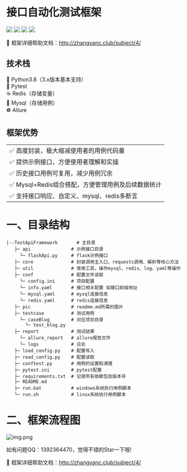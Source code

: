 # 接口自动化测试框架


<p>
    <a href="https://www.python.org/downloads/"><img src="http://cdn.zhangyanc.club/cdn/readme/language-python.svg"></a>
    <a href="https://github.com/zhangmoumou1/TestApiFramework"><img src="http://cdn.zhangyanc.club/cdn/readme/platform_system.svg"></a>
    <a href="https://im.qq.com/index/"><img src="http://cdn.zhangyanc.club/cdn/readme/qq.svg"></a>
    <a href="http://www.zhangyanc.club"><img src="http://cdn.zhangyanc.club/cdn/readme/personblog.svg"></a>
</p>

🎉 框架详细帮助文档：http://zhangyanc.club/subject/4/

## 技术栈

 🎨 Python3.8（3.x版本基本支持）<br>
 🏐 Pytest<br>
 ☕ Redis（存储变量）<br>
 🚚 Mysql（存储用例）<br>
 ⚽ Allure

## 框架优势

<table>
<tr>
    <td>✅ 高度封装，极大缩减使用者的用例代码量</td>
</tr>
<tr>
    <td>✅ 提供示例接口，方便使用者理解和实操</td>
</tr>
<tr>
    <td>✅ 历史接口用例可复用，减少用例冗余</td>
</tr>
<tr>
    <td>✅ Mysql+Redis组合搭配，方便管理用例及后续数据统计</td>
</tr>
<tr>
    <td>✅ 支持接口响应、自定义、mysql、redis多断言</td>
</tr>
</table>

# 一、目录结构

    |--TestApiFramework       # 主目录
       ├─ api               # 示例接口目录
         └─ flaskApi.py     # flask示例接口
       ├─ core              # 封装调用主入口，requests调用、解析等核心方法
       ├─ util              # 常用工具，操作mysql、redis、log、yaml等操作
       ├─ conf              # 配置文件读取
         └─ config.ini      # 项目配置
         └─ info.yaml       # 接口相关配置 如接口前缀地址
         └─ mysql.yaml      # mysql连接信息
         └─ redis.yaml      # redis连接信息
       ├─ pic               # readme.md所需的图片
       ├─ testcase          # 测试用例
         └─ caseBlog        # 对应项目目录
           └─ test_blog.py
       ├─ report            # 测试结果
         └─ allure_report   # allure报告文件
         └─ logs            # 日志
       ├─ load_config.py	# 配置写入
       ├─ read_config.py	# 配置读取
       ├─ conftest.py	    # 用例的设置和清理
       ├─ pytest.ini	    # pytest配置
       ├─ requirements.txt  # 记录所有依赖包及版本号
       ├─ README.md
       ├─ run.bat           # windows系统执行用例脚本
       └─ run.sh            # linux系统执行用例脚本

# 二、框架流程图
![img.png](http://cdn.zhangyanc.club/cdn/readme/process.png)

<!-- 这部分内容将不会在Markdown中显示
# 三、环境配置
安装好mysql和redis后，请启动对应服务保证能连接成功
## 1、安装mysql
以下为windows系统安装，其他系统请自行查找安装教程
https://www.jianshu.com/p/5d1ce588e18c

## 2、安装redis
请自行查找安装教程，并设置秘钥
```txt
# 打开解压后的Redis目录，找到redis.windows.conf文件，使用文本编辑器打开，并找到包含“requirepass”的行，去掉行前的注释符号#，并设置你的密钥
requirepass yourpassword
# 启动Redis服务
redis-server.exe redis.windows.conf
```
## 3、配置python环境
安装python后，使用如下命令安装依赖包`pip install -r requirements.txt`
```txt
dingtalkchatbot：需要离线安装，离线包下载地址：https://github.com/zhuifengshen/DingtalkChatbot，
下载后进到所在目录执行命令python3 setup.py install

PyYAML：当执行用例报错module 'yaml' has no attribute 'FullLoader' ---先卸载pyyaml，
再使用命令pip install --ignore-installed PyYAML重新安装
```
# 四、部署示例接口
运行api/flaskApi.py文件启动flask服务，此示例接口用于后续演示调试，打开`http://127.0.0.1:5000/apidocs/`
可查看接口文档

注：接口前缀使用`http://127.0.0.1:5000`，可在当前页面或者使用接口工具验证接口是否正常

![img.png](http://cdn.zhangyanc.club/cdn/readme/api.jpg)
# 五、如何编写用例
### 1、录入配置
#### 1）config.ini
根据自身需求配置信息

#### 2）conf/info.yaml
根据自身需求，可配置多个项目多个环境的接口前缀地址

#### 3）conf/mysql.yaml
```txt
根据自身需求设置连接信息
用例mysql：建议所有环境使用一个数据库，命名CaseDb不用修改
业务mysql：可配置多个项目多个环境的mysql连接信息，项目名根据自身需求进行修改
```
#### 4）conf/redis.yaml
```txt
根据自身需求设置连接信息
用例redis：建议所有环境使用一个数据库，命名CaseDb不用修改
业务redis：可配置多个项目多个环境的redis连接信息，项目名根据自身需求进行修改
```
### 2、创建用例表
此处创建两张表，分别为`base_login`（存放登录接口）和`article`（用例表，可自行命名），以下是创建sql：
```txt
CREATE TABLE `base_login` (
  `case_id` varchar(50) CHARACTER SET utf8mb4 COLLATE utf8mb4_0900_ai_ci DEFAULT NULL COMMENT '用例id，建议用自己名字命名便于区分，如zmm-1.0',
  `creator` varchar(255) DEFAULT NULL COMMENT '创建人',
  `project_name` varchar(65) DEFAULT 'BlogProject' COMMENT '项目名称，如BlogProject',
  `case_module` varchar(255) DEFAULT NULL COMMENT '需求名称或者模块名称',
  `case_name` varchar(255) DEFAULT NULL COMMENT '用例名称',
  `api_way` varchar(32) DEFAULT 'POST' COMMENT '请求方式(GET、POST、PUT、DELETE)',
  `headers` longtext COMMENT '请求头',
  `case_url` varchar(255) DEFAULT NULL COMMENT '接口地址，只需要写路由后的地址',
  `case_param` longtext COMMENT '接口传参',
  `assert` longtext COMMENT '断言内容',
  `prepose_control` longtext COMMENT '前置全局变量，接口请求前需要做的前置动作',
  `postpose_control` longtext COMMENT '后置全局变量，接口请求后需要的数据，如断言所需的变量提取，之后接口所需的参数',
  `relevance_page` varchar(255) DEFAULT NULL COMMENT '对应的功能页面地址，便于其他人查找',
  `developer` varchar(255) DEFAULT NULL COMMENT '接口开发者',
  `created_time` date DEFAULT NULL COMMENT '创建时间',
  `text` longtext COMMENT '备注',
  `is_deleted` int DEFAULT '0'
) ENGINE=InnoDB DEFAULT CHARSET=utf8mb4 COLLATE=utf8mb4_0900_ai_ci COMMENT='登录用例';
```
```txt
CREATE TABLE `article` (
  `case_id` varchar(50) DEFAULT NULL COMMENT '用例id，建议用自己名字命名便于区分，如zmm-1.0',
  `creator` varchar(255) DEFAULT NULL COMMENT '创建人',
  `project_name` varchar(65) DEFAULT 'BlogProject' COMMENT '项目名称，如BlogProject',
  `case_module` varchar(255) DEFAULT NULL COMMENT '需求名称或者模块名称',
  `case_name` varchar(255) DEFAULT NULL COMMENT '用例名称',
  `api_way` varchar(32) DEFAULT 'POST' COMMENT '请求方式(GET、POST、PUT、DELETE)',
  `headers` longtext COMMENT '请求头',
  `case_url` varchar(255) DEFAULT NULL COMMENT '接口地址，只需要写路由后的地址',
  `case_param` longtext COMMENT '接口传参',
  `assert` longtext COMMENT '断言内容',
  `prepose_control` longtext COMMENT '前置全局变量，接口请求前需要做的前置动作',
  `postpose_control` longtext COMMENT '后置全局变量，接口请求后需要的数据，如断言所需的变量提取，之后接口所需的参数',
  `relevance_page` varchar(255) DEFAULT NULL COMMENT '对应的功能页面地址，便于其他人查找',
  `developer` varchar(255) DEFAULT NULL COMMENT '接口开发者',
  `created_time` date DEFAULT NULL COMMENT '创建时间',
  `text` longtext COMMENT '备注',
  `is_deleted` int DEFAULT '0'
) ENGINE=InnoDB DEFAULT CHARSET=utf8mb4 COLLATE=utf8mb4_0900_ai_ci COMMENT='文章接口用例';
```
### 3、录入用例数据
#### 1）录入登录接口数据
调用业务接口要维持登录状态，如果是从登录接口获取token，需要在用例mysql的`base_login`表配置登录接口，
并在`postpose_control`字段写入存储token的语法。后续只需将存储的对应key名，填入其他接口的`headers`字段内即可。
以下为示例sql：
```txt    
INSERT INTO base_login
(case_id, creator, project_name, case_module, case_name, api_way, headers, case_url, case_param, assert, prepose_control, postpose_control, relevance_page, developer, created_time, `text`, is_deleted)
VALUES('zmm-1.0', '张某某', 'BlogProject', '登录', '账密登录成功', 'POST', NULL, '/api/login', '{"username":"test","password":"123456"}', '包含&&{"code":"200","data":"9779dd9e-aa3d-435f-a431-e699a67fe616","message":"登录成功！","success":true}&&', NULL, 'BlogProject_token=jsonpath_rela.data', NULL, '开发者', '2023-03-10', NULL, 0);
```
#### 2）录入接口用例数据
注意headers字段需要添加对应项目token的变量key名，保证登录。以下为示例sql：
```txt  
INSERT INTO article
(case_id, creator, project_name, case_module, case_name, api_way, headers, case_url, case_param, assert, prepose_control, postpose_control, relevance_page, developer, created_time, `text`, is_deleted)
VALUES('zmm-1.0', '张某某', 'BlogProject', '文章管理', '文章列表', 'GET', 'token=##BlogProject_token##', '/api/articleList', NULL, '相等&&{"code":"200","data":[{"content":"长风破浪会有时，直挂云帆济沧海。","id":1,"title":"行路难"},{"content":"沉舟侧畔千帆过，病树前头万木春。","id":2,"title":"酬乐天扬州初逢席上见赠"}],"success":true}&&', NULL, NULL, NULL, '开发者', '2023-03-10', NULL, 0);
INSERT INTO article
(case_id, creator, project_name, case_module, case_name, api_way, headers, case_url, case_param, assert, prepose_control, postpose_control, relevance_page, developer, created_time, `text`, is_deleted)
VALUES('zmm-1.1', '张某某', 'BlogProject', '文章管理', '新增文章', 'POST', 'token=##BlogProject_token##', '/api/addArticle', '{"id":3, "title":"芙蓉楼送辛渐", "content":"洛阳亲友如相问，一片冰心在玉壶。"}', '存在&&添加新文章成功&&；自定义相等&&账密登录成功==##zyc_case_name.case_name##&&', 'sleep2', 'mysql_1.test_cases.zyc_case_name=select case_name from base_login where case_id=''zmm-1.0''', NULL, '开发者', '2023-03-10', NULL, 0);
INSERT INTO article
(case_id, creator, project_name, case_module, case_name, api_way, headers, case_url, case_param, assert, prepose_control, postpose_control, relevance_page, developer, created_time, `text`, is_deleted)
VALUES('zmm-1.2', '张某某', 'BlogProject', '文章管理', '查看新增的文章', 'GET', 'token=##BlogProject_token##', '/api/article/3', NULL, '包含&&{"code":"200","data":{"content":"洛阳亲友如相问，一片冰心在玉壶。","id":3,"title":"芙蓉楼送辛渐"},"success":true}&&', NULL, NULL, NULL, '开发者', '2023-03-10', NULL, 0);
INSERT INTO article
(case_id, creator, project_name, case_module, case_name, api_way, headers, case_url, case_param, assert, prepose_control, postpose_control, relevance_page, developer, created_time, `text`, is_deleted)
VALUES('zmm-1.3', '张某某', 'BlogProject', '文章管理', '编辑新增的文章', 'PUT', 'token=##BlogProject_token##', '/api/updateArticle/3', '{"title":"新-芙蓉楼送辛渐", "content":"洛阳亲友如相问，一片冰心在玉壶。"}', '不相等&&{"code":"200","message":"##zyc_case_name.case_name##","success":true}&&', 'redis.1.zyc_business_token=hmget qa_TEST_interface_params BlogProject_token', NULL, NULL, '开发者', '2023-03-10', NULL, 0);
INSERT INTO article
(case_id, creator, project_name, case_module, case_name, api_way, headers, case_url, case_param, assert, prepose_control, postpose_control, relevance_page, developer, created_time, `text`, is_deleted)
VALUES('zmm-1.4', '张某某', 'BlogProject', '文章管理', '删除新增的文章', 'DELETE', 'token=##BlogProject_token##', '/api/deleteArticle/3', NULL, '包含&&"message": "删除文章成功！"&&', NULL, 'apiCase.article=zmm-1.0', NULL, '开发者', '2023-03-10', NULL, 0);
```

### 5、编写用例代码
在testcase目录下，创建编写用例代码，修改类和方法名避免冲突，再填写用例数据所在的表和用例id（调用多条用例，可写为zmm-1.0#zmm-1.3），
如下创建./testcase/caseBlog/case_blog.py。

🎉 注意：`后续用例只需要复制此代码，修改下类/方法名/parameterization_data传参即可`
```python
from app.core.methods import *

@allure.epic("测试用例")
@allure.feature("博客项目")
@pytest.mark.skipif(env in ['RELEASE'], reason='线上环境不执行')
class TestExample():

    @login_decorator
    def setup_class(self):
        Log().debug('----------------------【测试用例开始执行】----------------------')

    @allure.story("文章管理")
    @allure.title('{title}')
    @pytest.mark.parametrize('case_id, title, table_name', MysqlConstructor.parameterization_data('article', 'zmm-1.0#zmm-1.4'))
    def test_example(self, case_id, title, table_name):
        Genetator.global_generator(table_name=table_name, case_id=case_id)

    def teardown_class(self):
        Log().debug('-----------------------【测试用例执行完毕】-----------------------\n')
```
🎉 parameterization_data()内的用例id详细写法说明如下
```txt 
调用单条用例写法
MysqlConstructor.parameterization_data('article', 'back-zmm-1.0')

调用多条用例写法
MysqlConstructor.parameterization_data('article', 'back-zmm-1.0#back-zmm-1.2')
此写法会调用back-zmm-1.0、back-zmm-1.1、back-zmm-1.2共3条用例

调用分离的多条用例写法
MysqlConstructor.parameterization_data('article', 'back-zmm-1.0#back-zmm-1.2,back-zmm-1.5#back-zmm-1.7')
此写法会调用back-zmm-1.0、back-zmm-1.1、back-zmm-1.2、back-zmm-1.5、back-zmm-1.6、back-zmm-1.7共6条用例
```
# 六、运行用例
## windows系统运行
### 1、运行方式1
使用pytest命令，在项目根目录命令行输入`pytest .\testcase\caseBlog\case_blog.py`执行
### 2、运行方式2

根目录下执行`.\run.bat 环境`，如`.\run.bat TEST`
![img.png](http://cdn.zhangyanc.club/cdn/readme/run1.png)
### 3、运行方式3
或者pycharm选择用例代码文件（如`case_blog.py`）运行
![img.png](http://cdn.zhangyanc.club/cdn/readme/run2.png)
## Linux系统运行
### 1、运行方式1
使用pytest命令，在项目根目录命令行输入`python -m pytest`执行
### 2、运行方式2
根目录下执行`.\run.sh 环境`，如`.\run.sh TEST`
# 七、查看报告
## 1、windows系统配置allure
本地运行完后，可以安装allure来看报告
### 1）下载allure
https://github.com/allure-framework/allure2/releases，下载zip文件并解压

### 2）配置jdk环境
自行百度
### 3）配置环境变量
将allure的bin目录添加到系统环境变量下
### 4）运行本地生成的报告
报告文件上层目录下，输入allure serve 报告文件名称，执行
![img.png](http://cdn.zhangyanc.club/cdn/readme/cmd.png)
### 5）查看报告
打开浏览器查看报告
![img.png](http://cdn.zhangyanc.club/cdn/readme/allure.png)

## 2、linux系统查看报告
可以搭配jenkins，在jenkins上配置allure插件，即可查看报告

<br>
<br>

---

<br>
<br>

# 语法格式及详细写法
> ## mysql用例表字段有各自可支持的写法，提升用例的灵活程度
## 1、headers字段
多个数据间用中文分号`；`隔开，`##`内为变量将从redis取出替换，示例如下

`aa=11；token=##zmm_id##`  
### 1）从用例redis获取变量值

| redis中value数据类型 | key  | value |
|-----------------|------|-------|
| 字符串             | zmm_id | zhang00  |
| 字典              | zmm_id | {'aa': 'zhang00'}  |
| 数组              | zmm_id | [{'aa': 'zhang00'}, {'bb': 'zhang11'}] |

```txt
当value值数据类型为字符串时，写法：##zmm_id##

当value值数据类型为字典时，写法：##zmm_id.aa##

当value值数据类型为数组时，写法：##zmm_id.1.aa## 或 ##zmm_id.2.bb##
```
## 2、case_url字段
双`##`内为变量将从redis取出替换，示例如下

`/transbiz_2c/user/getFsUserIdByUserId.run?userId=##zmm_userId##`  
### 1）从用例redis获取变量值
```txt
双##写法，具体写法前面已介绍，不再具体概述
```
### 2）特殊变量值
可插入任意位置
```txt
时间格式变量：
    当接口传参需要依赖当前时间时，可以直接使用以下写法
    {{秒截止+2m}} ---秒截止表示精确到秒，2m表示当前时间加2分钟，如2021-04-12 15:36:44
    {{秒截止-2m}} ---秒截止表示精确到秒，2m表示当前时间减2分钟
    {{秒截止+2h}} ---秒截止表示精确到秒，2h表示当前时间加2小时
    {{秒截止+2d}} ---秒截止表示精确到秒，2d表示当前时间加2天
    {{秒截止+2M}} ---秒截止表示精确到秒，2M表示当前时间加2个月
    {{秒截止+2Y}} ---秒截止表示精确到秒，2Y表示当前时间加2年
    {{分截止+2m}} ---秒截止表示精确到分，2m表示当前时间加2分钟，如2021-04-12 15:36
    ........
    {{日截止+2d}} ---秒截止表示精确到天，2d表示当前时间加2天，如2021-04-12
    ........
    {{月截止-2M}} ---秒截止表示精确到月，2M表示当前时间减2个月，如2021-04
    ........
    {{年截止-2Y}} ---秒截止表示精确到年，2Y表示当前时间减2年，如2019
    ........

随机手机号：
    当传参中需要随机手机号的，可以使用以下写法   {{mobile}}，如想插入redis全局变量可写成{{zmm_xxx.mobile}}

指定长度随机数：
    当需要传5位随机数，可以使用以下写法 {{number5}}，如想插入redis全局变量可写成{{zmm_xxx.number5}}

指定范围随机数：
    当需要传指定数字区间的随机数，可以使用以下写法  {{number12-88}}
```
## 3、case_param字段
双`##`内为变量将从redis取出替换，示例如下

`{"userId": ##zmm_userId##,"agreementSource": 20}`  
### 1）从用例redis获取变量值
```txt
具体写法前面已介绍，不再具体概述
```
## 4、prepose_control字段
接口请求前的前置操作，可以执行操作业务数据库、操作业务redis、调用存量用例、存储自定义变量数据、强制等待特殊变量值，多个使用中文分号`；`隔开，示例如下

`apiCase.base_login=zmm-1.1；
zmm_id=jsonpath_rela.id；
zmm_id=jsonpath_abs.data.0.id；
mysql_1.db_name.zmm_id=select id from user_basic where code = 'xxx'；
redis.0.zmm_id=hash.select.name.key；
custom.zmm_token=da173228-29b3-40c0-b9b0-04b364756c91；`  
### 1）调用存量用例
```txt
写法：apiCase.表名=用例id（调用单条用例）
示例：apiCase.base_login=zmm-1.1
调用base_login表内，case_id为zmm-1.1的用例

写法：apiCase.表名=用例id#用例id（调用多条用例）
示例：apiCase.base_login=zmm-1.1#zmm-1.3
调用base_login表内，case_id为zmm-1.1、zmm-1.2、zmm-1.3的用例
```
### 2）操作业务mysql
```txt
写法：mysql_库索引.库名.redis的key命名=sql语句（查询操作）
示例：mysql_1.user_basic.zmm_id=select id from user_basic where user_id='12345'
库索引取自mysql.yaml的business_db数字后缀，因为会存在多个数据库不同的连接信息。
执行sql后查询到id值，命名zmm_id为key，存储至redis中

写法：mysql_库索引.库名.redis的key命名=sql语句（插入、更新、删除操作）
示例：mysql_1.user_basic.zmm_id=update user_basic set user_name='测试' where user_id='12345'
库索引取自mysql.yaml的business_db数字后缀，因为会存在多个数据库不同的连接信息。
执行插入、更新、删除操作不同于查询操作，不会存储变量值

写法：mysql_库索引.库名.redis的key命名=sql语句（存在####）
示例：mysql_1.user_basic.zmm_id=select id from user_basic where user_id='##user_id##'
此写法新增了从redis获取变量值，然后再去直接mysql查询操作，执行sql后查询到id值，命名zmm_id为key，存储至redis中
```
### 3）操作业务redis
redis命令为查询操作时，将会把结果存入全局变量，提供后续使用；<br>
redis具体命令请自行在网上借鉴学习
```txt
示例：redis.1.zyc_business_token=hmget qa_TEST_interface_params BlogProject_token
语法：redis.库索引(默认16个库).存入用例redis的key名=redis语法
```
### 4）强制等待操作
```txt
写法：sleep5
强制等待5秒
```
### 5）存储自定义变量数据
```txt
写法：custom.redis的key命名=自定义值
custom.zmm_token=da173228-29b3-40c0-b9b0-04b364756c91
向redis存储key为zmm_token，value为da173228-29b3-40c0-b9b0-04b364756c91的数据
```
### 6）特殊变量值
```txt
具体写法前面已介绍，不再具体概述
```
## 5、assert字段
实际值和期望值断言语法，支持多个断言使用中文分号`；`隔开，支持双`##`变量值，示例如下

`包含&&{'cardNo':'202305271262994896'}&&；相等(排序生效;类型生效)&&{'id': 11}&&；自定义不相等&&新增文章成功==##zmm_name##&&；自定义包含&&新增文章成功==新增文章&&`

### 接口响应断言
注意：接口响应断言的相等和不相等类型，期望值格式必须使用json格式，其他断言类型无要求
#### 1）相等
```txt
写法：相等&&{'cardNo':'202305271262994896'}&&    ---不校验字段顺序和字段字母大小写
&&内的期望值和响应实际值全部一致时，断言成功；有不一致的地方，则断言失败

写法：相等(排序生效;类型生效)&&{'cardNo':'202305271262994896'}&&    ---校验字段顺序和字段字母大小写
&&内的期望值和响应实际值全部一致时，断言成功；有不一致的地方，则断言失败
```
#### 2）不相等
```txt
写法：相等&&{'cardNo':'202305271262994896'}&&    ---不校验字段顺序和字段字母大小写
&&内的期望值和响应实际值全部一致时，断言失败；有不一致的地方，则断言成功

写法：不相等(排序生效;类型生效)&&{'cardNo':'202305271262994896'}&&    ---校验字段顺序和字段字母大小写
&&内的期望值和响应实际值全部一致时，断言失败；有不一致的地方，则断言成功
```
#### 3）包含校验
```txt
写法：包含&&{'cardNo':'202305271262994896'}&&
响应实际值完全包含&&内的期望值时，断言成功；有不包含的地方，则断言失败
```
#### 4）不包含校验
```txt
写法：不包含&&{'cardNo':'202305271262994896'}&&
响应实际值完全包含&&内的期望值时，断言失败；有不包含的地方，则断言成功
```
#### 5）存在校验
```txt
写法：存在&&{'cardNo':'202305271262994896'}&&
&&内的期望值在响应实际值内存在时，断言成功；不存在，则断言失败
```
#### 6）不存在校验
```txt
写法：不存在&&{'cardNo':'202305271262994896'}&&
&&内的期望值在响应实际值内存在时，断言失败；不存在，则断言成功
```
### 自定义断言
自定义断言的实际值由自己提供，从业务mysql/业务redis/接口响应/自命名都可以作为实际值
#### 1）相等
```txt
写法：自定义相等&&实际值==期望值&&
&&内的期望值和实际值全部一致时，断言成功；有不一致的地方，则断言失败
```
#### 2）不相等
```txt
写法：自定义不相等&&实际值==期望值&&
&&内的期望值和实际值全部一致时，断言失败；有不一致的地方，则断言成功
```
#### 3）包含校验
```txt
写法：自定义包含&&实际值==期望值&&
实际值完全包含&&内的期望值时，断言成功；有不包含的地方，则断言失败
```
#### 4）不包含校验
```txt
写法：自定义不包含&&实际值==期望值&&
实际值完全包含&&内的期望值时，断言失败；有不包含的地方，则断言成功
```
#### 5）存在校验
```txt
写法：自定义存在&&实际值==期望值&&
&&内的期望值在实际值内存在时，断言成功；不存在，则断言失败
```
#### 6）不存在校验
```txt
写法：自定义不存在&&实际值==期望值&&
&&内的期望值在实际值内存在时，断言失败；不存在，则断言成功
```
## 6、postpose_control字段
接口请求后的前置操作，可以执行存储接口响应值、调用其他用例、操作业务mysql、操作业务redis、调用存量用例、存储自定义变量数据、强制等待、特殊变量值，多个使用中文分号`；`隔开，示例如下

`apiCase.base_login=zmm-1.1；
zmm_id=jsonpath_rela.id；
zmm_id=jsonpath_abs.data.0.id；
mysql_1.db_name.zmm_id=select id from user_basic where code = 'xxx'；
redis.0.zmm_id=hash.select.name.key；
custom.zmm_token=da173228-29b3-40c0-b9b0-04b364756c91；`
### 1）存储接口响应值
```txt
写法：redis的key命名=jsonpath_rela.响应中的字段名
示例：zmm_id=jsonpath_rela.id
jsonpath_rela表示使用相对路径查找接口响应中字段名为id的值，命名zmm_id为key，存储至redis中

写法：redis的key命名=jsonpath_rela.响应中的字段名.索引
示例：zmm_id=jsonpath_rela.id.2
jsonpath_rela表示使用相对路径查找接口响应中字段名为id的值，当查找到多个值仅获取第2个值，命名zmm_id为key，存储至redis中

写法：redis的key命名=jsonpath_abs.响应中的字段名
示例：zmm_id=jsonpath_abs.data.0.id
jsonpath_abs表示使用绝对路径data.0.id逐层查找接口响应中的字段值，命名zmm_id为key，存储至redis中
```
### 2）调用存量用例
```txt
具体写法前面已介绍，不再具体概述
```
### 3）操作业务mysql
```txt
具体写法前面已介绍，不再具体概述
```
### 4）操作业务redis
```txt
具体写法前面已介绍，不再具体概述
```
### 5）强制等待操作
```txt
具体写法前面已介绍，不再具体概述
```
### 6）存储自定义变量数据
```txt
具体写法前面已介绍，不再具体概述
```
### 7）特殊变量值
```txt
具体写法前面已介绍，不再具体概述
```
## 7、is_deleted字段
```txt
代表是否删除。为0时，调用此用例会执行；为1时，调用此用例不会执行
```
-->
如有问题QQ：1392364470，觉得不错的Star一下哦!<br>

🎉 框架详细帮助文档：http://zhangyanc.club/subject/4/